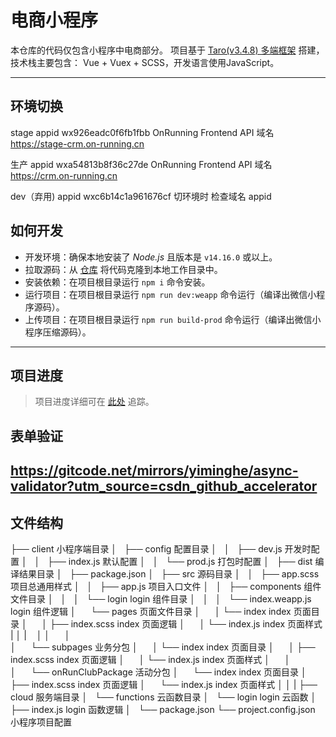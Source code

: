 # 电商小程序

本仓库的代码仅包含小程序中电商部分。
项目基于 [Taro(v3.4.8) 多端框架](https://github.com/NervJS/taro) 搭建，技术栈主要包含： Vue + Vuex + SCSS，开发语言使用JavaScript。

---

## 环境切换
 stage 
 appid wx926eadc0f6fb1fbb
 OnRunning Frontend API 域名
 https://stage-crm.on-running.cn


 生产 
 appid wxa54813b8f36c27de
 OnRunning Frontend API 域名
 https://crm.on-running.cn
 

 dev（弃用) 
 appid wxc6b14c1a961676cf
 切环境时 检查域名 appid

## 如何开发


- 开发环境：确保本地安装了 *Node.js* 且版本是 `v14.16.0` 或以上。
- 拉取源码：从 [仓库](https://github.com/onrunning/taro-china-channel.git) 将代码克隆到本地工作目录中。
- 安装依赖：在项目根目录运行 `npm i` 命令安装。
- 运行项目：在项目根目录运行 `npm run dev:weapp` 命令运行（编译出微信小程序源码）。
- 上传项目：在项目根目录运行 `npm run build-prod` 命令运行（编译出微信小程序压缩源码）。
---

## 项目进度

> 项目进度详细可在 [此处](https://onrunning.atlassian.net/wiki/spaces/COC/pages/1893138856) 追踪。
## 表单验证 
https://gitcode.net/mirrors/yiminghe/async-validator?utm_source=csdn_github_accelerator
---
## 文件结构
├── client                                  小程序端目录
│   ├── config                              配置目录
│   │   ├── dev.js                          开发时配置
│   │   ├── index.js                        默认配置
│   │   └── prod.js                         打包时配置
│   ├── dist                                编译结果目录
│   ├── package.json
│   ├── src                                 源码目录
│   │   ├── app.scss                        项目总通用样式
│   │   ├── app.js                          项目入口文件
│   │   ├── components                      组件文件目录
│   │   │   └── login                       login 组件目录
│   │   │       └── index.weapp.js          login 组件逻辑
│       └── pages                           页面文件目录
│       │   └── index                       index 页面目录
│       │       ├── index.scss              index 页面逻辑
│       │       └── index.js                index 页面样式
|       │ 
|       │
│       │      
│       └── subpages                       业务分包
│       │   └── index                       index 页面目录
│       │       ├── index.scss              index 页面逻辑
│       │       └── index.js                index 页面样式
│       │      
│       └── onRunClubPackage               活动分包
│          └── index                       index 页面目录
│              ├── index.scss              index 页面逻辑
│              └── index.js                index 页面样式
│
│
|
├── cloud                                   服务端目录
│   └── functions                           云函数目录
│       └── login                           login 云函数
│           ├── index.js                    login 函数逻辑
│           └── package.json
└── project.config.json                     小程序项目配置
